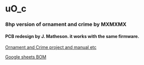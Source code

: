 
# uO_c 

### 8hp version of ornament and crime by MXMXMX

#### PCB redesign by J. Matheson. it works with the same firmware.

[Ornament and Crime project and manual etc](http://ornament-and-cri.me/)

[Google sheets BOM](https://docs.google.com/spreadsheets/d/1Y8u4VvnOKpZM2juKKmH5xLTDWLO50xFtNPzKPBqWgMw/edit?usp=sharing "BOM")